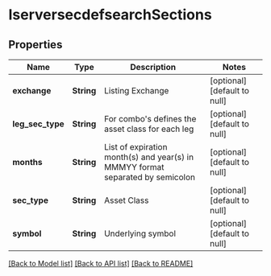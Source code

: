 # IserversecdefsearchSections

## Properties
Name | Type | Description | Notes
------------ | ------------- | ------------- | -------------
**exchange** | **String** | Listing Exchange | [optional] [default to null]
**leg_sec_type** | **String** | For combo&#39;s defines the asset class for each leg | [optional] [default to null]
**months** | **String** | List of expiration month(s) and year(s) in MMMYY format separated by semicolon | [optional] [default to null]
**sec_type** | **String** | Asset Class | [optional] [default to null]
**symbol** | **String** | Underlying symbol | [optional] [default to null]

[[Back to Model list]](../README.md#documentation-for-models) [[Back to API list]](../README.md#documentation-for-api-endpoints) [[Back to README]](../README.md)


